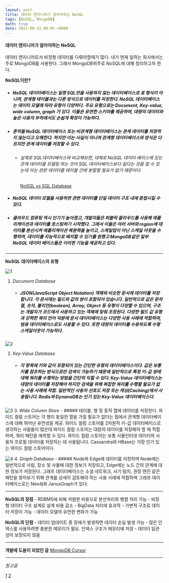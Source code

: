 ```yaml
---
layout: post
title: 데이터 엔지니어가 알아야하는 NoSQL
tags: [NoSQL, MongoDB]
math: true
date: 2021-08-31 00:05 +0800
---
```


#### 데이터 엔지니어가 알아야하는 NoSQL

데이터 엔지니어로서 비정형 데이터를 다뤄야할때가 많다. 내가 현재 일하는 회사에서는 주로 MongoDB를 사용한다. 그래서 MongoDB위주로 NoSQL에 대해 정리하고자 한다.

**NoSQL이란?**
- ##### NoSQL 데이터베이스는 일명 SQL만을 사용하지 않는 데이터베이스로 표 형식이 아니며, 관계형 테이블과는 다른 방식으로 데이터를 저장한다. NoSQL 데이터베이스는 데이터 모델에 따라 유형이 다양하다. 주요 유형으로는 **Document, Key-value, wide column, graph** 가 있다. 이들은 유연한 스키마를 제공하며, 대량의 데이터와 높은 사용자 부하에서도 손쉽게 확장이 가능하다.

- ##### 흔히들 NoSQL 데이터베이스 또는 비관계형 데이터베이스는 관계 데이터를 저장하지 않는다고 오해한다. 하지만 이는 사실이 아니며 관계형 데이터베이스와 방식은 다르지만 관계 데이터를 저장할 수 있다.
    - ###### 실제로 SQL데이터베이스와 비교해보면, 대체로 NoSQL 데이터 베이스에 있는 관계 데이터를 모델링 하는 것이 SQL 데이터베이스보다 쉽다는 것을 알 수 있는데 이는 관련 데이터를 테이블 간에 분할할 필요가 없기 때문이다.
        [NoSQL vs SQL Database](https://www.mongodb.com/ko-kr/nosql-explained/nosql-vs-sql)

- ##### NoSQL 데이터 모델을 사용하면 관련 데이터를 단일 데이터 구조 내에 중첩시킬 수 있다. 

- ##### 클라우드 컴퓨팅 역시 인기가 높아졌고, 개발자들은 퍼블릭 클라우드를 사용해 애플리케이션과 데이터를 호스팅하기 시작했다. 그래서 이들은 여러 서버와 region에 데이터를 분산시켜 애플리케이션 복원력을 높이고, 스케일업이 아닌 스케일 아웃을 수행하며, 데이터를 지능적으로 배치할 수 있기를 원했고 MongoDB같은 일부 NoSQL 데이터 베이스들은 이러한 기능을 제공하고 있다.

***

**NoSQL 데이터베이스의 유형**

![1](https://img1.daumcdn.net/thumb/R1280x0/?scode=mtistory2&fname=https%3A%2F%2Fblog.kakaocdn.net%2Fdn%2FQMYuk%2Fbtrl4RHV2mS%2FZ7qx8jgmf1ipyyzJGKLFJk%2Fimg.png)

1. _Document Database_
    - ##### JSON(JavaScript Object Notation) 객체와 비슷한 문서에 데이터를 저장합니다. 각 문서에는 필드와 값의 쌍이 포함되어 있습니다. 일반적으로 값은 문자열, 숫자, 불리언(boolean), Array, Object 등 유형이 다양할 수 있으며, 구조는 개발자가 코드에서 사용하고 있는 객체에 맞춰 조정된다. 다양한 필드 값 유형과 강력한 쿼리 언어 덕분에 문서 데이터베이스는 다양한 사용 사례에 적합하며, 범용 데이터베이스로도 사용할 수 있다. 또한 대량의 데이터를 수용하도록 수평 스케일아웃이 가능하다.

![2](https://img1.daumcdn.net/thumb/R1280x0/?scode=mtistory2&fname=https%3A%2F%2Fblog.kakaocdn.net%2Fdn%2FcLHLU3%2Fbtrl1KWUzKh%2FqmxrYHWowRdRySXwfff02K%2Fimg.png)

2. _Key-Value Database_
    - ##### 각 항목에 키와 값이 포함되어 있는 간단한 유형의 데이터베이스이다. 값은 보통 키를 참조하는 방식으로만 검색이 가능하기 때문에 일반적으로 특정 키-값 쌍에 대해 쿼리를 수행하는 방법을 간단히 익힐 수 있다. Key-Value 데이터베이스는 대량의 데이터를 저장해야 하지만 검색을 위해 복잡한 쿼리를 수행할 필요가 없는 사용 사례에 적합. 일반적인 사용자 선호도 저장 또는 캐싱(Caching)에서 사용됩니다. Redis와 DynanoDB는 인기 있는 Key-Value 데이터베이스다.

![3](https://img1.daumcdn.net/thumb/R1280x0/?scode=mtistory2&fname=https%3A%2F%2Fblog.kakaocdn.net%2Fdn%2Fbfn57O%2FbtrlZcNnz2Q%2FpDkBekmixEqT4fuZVMSlF0%2Fimg.png)
3. _Wide Column Store_
    - ##### 테이블, 행 및 동적 열에 데이터를 저장한다. 와이드 컬럼 스토어는 각 행이 동일한 열을 가질 필요가 없다는 점에서 관계형 데이터베이스에 대해 뛰어난 유연성을 제공. 와이드 컬럼 스토어를 2차원적 키-값 데이터베이스로 생각하는 사람들이 많은데 와이드 컬럼 스토어는 대량의 데이터를 저장해야 할 때 적합하며, 쿼리 패턴을 예측할 수 있다. 와이드 컬럼 스토어는 보통 사물인터넷 데이터와 사용자 프로필 데이터를 저장하는 데 사용됩니다. Cassandra와 HBase는 가장 인기 있는 와이드 컬럼 스토어이다.


![4](https://img1.daumcdn.net/thumb/R1280x0/?scode=mtistory2&fname=https%3A%2F%2Fblog.kakaocdn.net%2Fdn%2FdGWxPj%2Fbtrl3Mf5YU7%2FEQpP5elwmBk7Ho4ylPFiG1%2Fimg.png)
4. _Graph Database_
    - ##### Node와 Edge에 데이터를 저장하며 Node에는 일반적으로 사람, 장소 및 사물에 대한 정보가 저장되고, Edge에는 노드 간의 관계에 대한 정보가 저장된다. 그래프 데이터베이스는 소셜 네트워크, 사기 탐지, 권장 엔진 같은 패턴을 찾아보기 위해 관계를 상세히 검토해야 하는 사용 사례에 적합하며 그래프 데이터베이스로는 Neo4j와 JanusGraph가 있다.


***

**NoSQL의 장점**
    - RDBMS에 비해 저렴한 비용으로 분산처리와 병렬 처리 가능
    - 비정형 데이터 구조 설계로 설계 비용 감소
    - BigData 처리에 효과적
    - 가변적 구조로 데이터 저장이 가능
    - 데이터 모델의 유연한 변화가 가능

**NoSQL의 단점**
    - 데이터 업데이트 중 장애가 발생하면 데이터 손실 발생 가능
    - 많은 인덱스를 사용하려면 충분한 메모리가 필요. 인덱스 구조가 메모리에 저장
    - 데이터 일관성이 보장되지 않음


***


**개발에 도움이 되었던 글**
[MongoDB Cursor](https://hyunki1019.tistory.com/159)


***


_참고글_   

[1](https://www.mongodb.com/ko-kr/nosql-explained)
[2](https://code-lab1.tistory.com/53)
